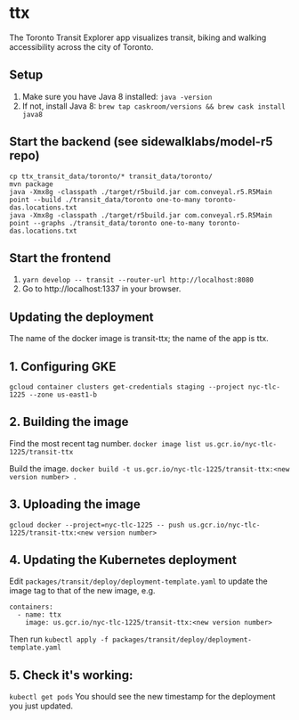 # ttx
The Toronto Transit Explorer app visualizes transit, biking and walking accessibility across the city of Toronto.

## Setup
1. Make sure you have Java 8 installed:
`java -version`
1. If not, install Java 8:
`brew tap caskroom/versions && brew cask install java8`

## Start the backend (see sidewalklabs/model-r5 repo)
```
cp ttx_transit_data/toronto/* transit_data/toronto/
mvn package
java -Xmx8g -classpath ./target/r5build.jar com.conveyal.r5.R5Main point --build ./transit_data/toronto one-to-many toronto-das.locations.txt
java -Xmx8g -classpath ./target/r5build.jar com.conveyal.r5.R5Main point --graphs ./transit_data/toronto one-to-many toronto-das.locations.txt
```

## Start the frontend
1. `yarn develop -- transit --router-url http://localhost:8080`
1. Go to http://localhost:1337 in your browser.


## Updating the deployment
The name of the docker image is transit-ttx; the name of the app is ttx.

## 1. Configuring GKE
`gcloud container clusters get-credentials staging --project nyc-tlc-1225 --zone us-east1-b`

## 2. Building the image
Find the most recent tag number.
`docker image list us.gcr.io/nyc-tlc-1225/transit-ttx`

Build the image.
`docker build -t us.gcr.io/nyc-tlc-1225/transit-ttx:<new version number> .`

## 3. Uploading the image
`gcloud docker --project=nyc-tlc-1225 -- push us.gcr.io/nyc-tlc-1225/transit-ttx:<new version number>`

## 4. Updating the Kubernetes deployment
Edit `packages/transit/deploy/deployment-template.yaml` to update the image tag to that of the new image, e.g.
```
containers:
  - name: ttx
    image: us.gcr.io/nyc-tlc-1225/transit-ttx:<new version number>
```

Then run
`kubectl apply -f packages/transit/deploy/deployment-template.yaml`

## 5. Check it's working:
`kubectl get pods`
You should see the new timestamp for the deployment you just updated.

